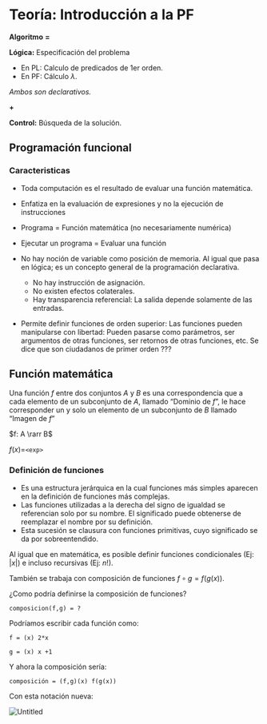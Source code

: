 # Teoría: Introducción a la PF

**Algoritmo** **=**

**Lógica:** Especificación del problema

- En PL: Calculo de predicados de 1er orden.
- En PF: Cálculo $\lambda$.

*Ambos son declarativos.*

**+**

**Control:** Búsqueda de la solución.

## Programación funcional

### Caracteristicas

- Toda computación es el resultado de evaluar una función matemática.
- Enfatiza en la evaluación de expresiones y no la ejecución de instrucciones

- Programa = Función matemática (no necesariamente numérica)
- Ejecutar un programa = Evaluar una función
- No hay noción de variable como posición de memoria. Al igual que pasa en lógica; es un concepto general de la programación declarativa.
    - No hay instrucción de asignación.
    - No existen efectos colaterales.
    - Hay transparencia referencial: La salida depende solamente de las entradas.
- Permite definir funciones de orden superior: Las funciones pueden manipularse con libertad: Pueden pasarse como parámetros, ser argumentos de otras funciones, ser retornos de otras funciones, etc. Se dice que son ciudadanos de primer orden ???

## Función matemática

Una función $f$ entre dos conjuntos $A$ y $B$ es una correspondencia que a cada elemento de un subconjunto de $A$, llamado “Dominio de $f$”, le hace corresponder un y solo un elemento de un subconjunto de $B$ llamado “Imagen de $f$”

$f: A \rarr B$

$f(x)=$`<exp>`

### Definición de funciones

- Es una estructura jerárquica en la cual funciones más simples aparecen en la definición de funciones más complejas.
- Las funciones utilizadas a la derecha del signo de igualdad se referencian solo por su nombre. El significado puede obtenerse de reemplazar el nombre por su definición.
- Esta sucesión se clausura con funciones primitivas, cuyo significado se da por sobreentendido.

Al igual que en matemática, es posible definir funciones condicionales (Ej: $|x|)$ e incluso recursivas (Ej: $n!$).

También se trabaja con composición de funciones $f \circ g = f(g(x))$.

¿Como podría definirse la composición de funciones?

`composicion(f,g) = ?`

Podríamos escribir cada función como:

`f = (x) 2*x`

`g = (x) x +1`

Y ahora la composición sería:

`composición = (f,g)(x) f(g(x))`

Con esta notación nueva:

![Untitled](Teori%CC%81a%20Introduccio%CC%81n%20a%20la%20PF%20510c089c8f5f44338ad19c83f92528ed/Untitled.png)